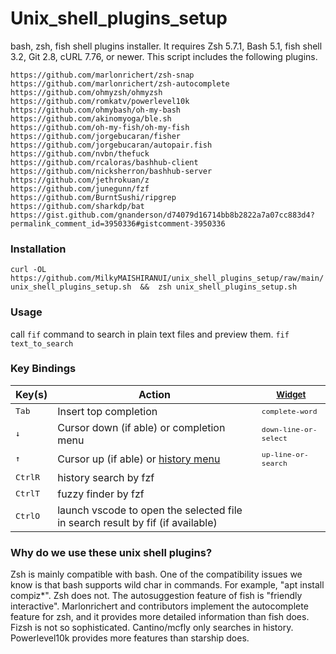 # Unix_shell_plugins_setup

 bash, zsh, fish shell plugins installer. It requires Zsh 5.7.1, Bash 5.1, fish shell 3.2, Git 2.8, cURL 7.76, or newer. This script includes the following plugins.

    https://github.com/marlonrichert/zsh-snap
    https://github.com/marlonrichert/zsh-autocomplete
    https://github.com/ohmyzsh/ohmyzsh
    https://github.com/romkatv/powerlevel10k
    https://github.com/ohmybash/oh-my-bash
    https://github.com/akinomyoga/ble.sh
    https://github.com/oh-my-fish/oh-my-fish
    https://github.com/jorgebucaran/fisher
    https://github.com/jorgebucaran/autopair.fish
    https://github.com/nvbn/thefuck
    https://github.com/rcaloras/bashhub-client
    https://github.com/nicksherron/bashhub-server
    https://github.com/jethrokuan/z
    https://github.com/junegunn/fzf
    https://github.com/BurntSushi/ripgrep
    https://github.com/sharkdp/bat
    https://gist.github.com/gnanderson/d74079d16714bb8b2822a7a07cc883d4?permalink_comment_id=3950336#gistcomment-3950336


### Installation

`curl -OL  https://github.com/MilkyMAISHIRANUI/unix_shell_plugins_setup/raw/main/unix_shell_plugins_setup.sh  &&  zsh unix_shell_plugins_setup.sh`


### Usage
call `fif` command to search in plain text files and preview them.
`fif text_to_search`


### Key Bindings
| Key(s) | Action | <sub>[Widget](.zshrc)</sub> |
| ------ | ------ | --- |
| <kbd>Tab</kbd> | Insert top completion | <sub>`complete-word`</sub> |
| <kbd>↓</kbd> | Cursor down (if able) or completion menu | <sub>`down-line-or-select`</sub> |
| <kbd>↑</kbd> | Cursor up (if able) or [history menu](#history-menu) | <sub>`up-line-or-search`</sub> |
| <kbd>Ctrl</kbd><kbd>R</kbd> | history search by fzf | <sub> </sub> |
| <kbd>Ctrl</kbd><kbd>T</kbd> | fuzzy finder by fzf | <sub> </sub> |
| <kbd>Ctrl</kbd><kbd>O</kbd> | launch vscode to open the selected file in search result by fif (if available) | <sub> </sub> |


### Why do we use these unix shell plugins?

Zsh is mainly compatible with bash. One of the compatibility issues we know is that bash supports wild char in commands. For example, "apt install compiz*". Zsh does not.
The autosuggestion feature of fish is "friendly interactive". Marlonrichert and contributors implement the autocomplete feature for zsh, and it provides more detailed information than fish does. Fizsh is not so sophisticated. Cantino/mcfly only searches in history.
Powerlevel10k provides more features than starship does.
